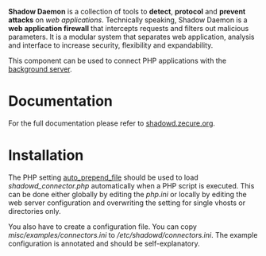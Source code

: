 **Shadow Daemon** is a collection of tools to **detect**, **protocol** and **prevent** **attacks** on *web applications*. Technically speaking, Shadow Daemon is a **web application firewall** that intercepts requests and filters out malicious parameters. It is a modular system that separates web application, analysis and interface to increase security, flexibility and expandability.

This component can be used to connect PHP applications with the [background server](https://github.com/zecure/shadowd).

# Documentation
For the full documentation please refer to [shadowd.zecure.org](https://shadowd.zecure.org/).

# Installation
The PHP setting [auto_prepend_file](http://de1.php.net/manual/en/ini.core.php#ini.auto-prepend-file) should be used to load *shadowd_connector.php* automatically when a PHP script is executed. This can be done either globally by editing the *php.ini* or locally by editing the web server configuration and overwriting the setting for single vhosts or directories only.

You also have to create a configuration file. You can copy *misc/examples/connectors.ini* to */etc/shadowd/connectors.ini*. The example configuration is annotated and should be self-explanatory.
